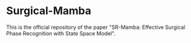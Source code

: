 # Surgical-Mamba

This is the official repository of the paper "SR-Mamba: Effective Surgical Phase Recognition with State Space Model".
